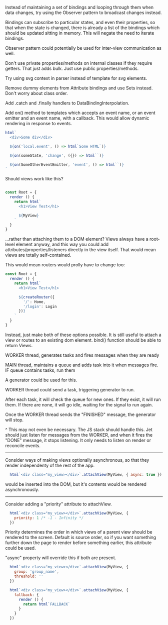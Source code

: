 Instead of maintaining a set of bindings and looping through them when data changes, try using the Observer pattern to broadcast changes instead. 

Bindings can subscribe to particular states, and even their properties, so that when the state is changed, there is already a list of the bindings which should be updated sitting in memory. This will negate the need to iterate bindings.

Observer pattern could potentially be used for inter-view communication as well.

Don't use private properties/methods on internal classes if they require getters. That just adds bulk. Just use public properties/methods.



Try using svg context in parser instead of template for svg elements.

Remove dummy elements from Attribute bindings and use Sets instead. Don't worry about
class order.


Add .catch and .finally handlers to DataBindingInterpolation.

Add on() method to templates which accepts an event name, or an event emitter and an event
name, with a callback. This would allow dynamic rendering in response to events.

```js
html`
  <div>Some div</div>

  ${on('local.event', () => html`Some HTML`)}

  ${on(someState, 'change', ({}) => html``)}

  ${on(SomeOtherEventEmitter, 'event', () => html``)}
`
```


Should views work like this?

```js

const Root = {
  render () {
    return html`
      <h1>View Test</h1>

      ${MyView}
    `
  }
}
```

...rather than attaching them to a DOM element? Views always have a root-level element anyway, and this way you could add attributes/properties/listeners directly in the view itself. That would mean views are totally self-contained.

This would mean routers would prolly have to change too:

```js
const Root = {
  render () {
    return html`
      <h1>View Test</h1>

      ${createRouter({
        '/': Home,
        '/login': Login
      })}
    `
  }
}
```

Instead, just make both of these options possible. It is still useful to attach a view or routes to an existing dom element. bind() function should be able to return Views.


WORKER thread, generates tasks and fires messages when they are ready

MAIN thread, maintains a queue and adds task into it when messages fire.
IF queue contains tasks, run them

A generator could be used for this.

WORKER thread could send a task, triggering generator to run.

After each task, it will check the queue for new ones. 
If they exist, it will run them.
If there are none, it will go idle, waiting for the signal to run again.

Once the WORKER thread sends the "FINISHED" message, the generator will stop.

^ This may not even be necessary. The JS stack should handle this. Jet should
just listen for messages from the WORKER, and when it fires the "DONE" message,
it stops listening. It only needs to listen on render or reconcile events.

---

Consider ways of making views optionally asynchronous, so that they render independenty of the rest of the app.

```js
  html`<div class="my_view></div>`.attachView(MyView, { async: true })
```

<div class="my_view"></div> would be inserted into the DOM, but it's contents would be rendered asynchronously.

---

Consider adding a "priority" attribute to attachView.

```js
  html`<div class="my_view></div>`.attachView(MyView, {
    priority: 1 /* -1 - Infinity */
  })
```

Priority determines the order in which views of a parent view should be rendered to the screen. Default is source order, so if you want something further down the page to render before something earlier, this attribute could be used.

"async" property will override this if both are present.

```js
  html`<div class="my_view></div>`.attachView(MyView, {
    group: 'group_name',
    threshold: ''
  })
```

```js
  html`<div class="my_view></div>`.attachView(MyView, {
    fallback: {
      render () {
        return html`FALLBACK`
      }
    }
  })
```
